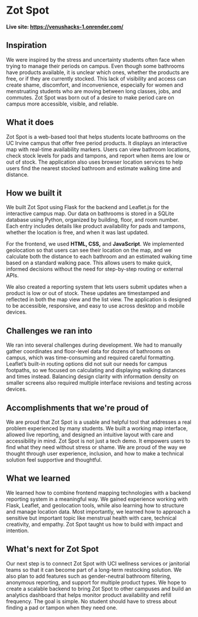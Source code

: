 # Zot Spot
**Live site: https://venushacks-1.onrender.com/**

## Inspiration
We were inspired by the stress and uncertainty students often face when trying to manage their periods on campus. Even though some bathrooms have products available, it is unclear which ones, whether the products are free, or if they are currently stocked. This lack of visibility and access can create shame, discomfort, and inconvenience, especially for women and menstruating students who are moving between long classes, jobs, and commutes. Zot Spot was born out of a desire to make period care on campus more accessible, visible, and reliable.

## What it does
Zot Spot is a web-based tool that helps students locate bathrooms on the UC Irvine campus that offer free period products. It displays an interactive map with real-time availability markers. Users can view bathroom locations, check stock levels for pads and tampons, and report when items are low or out of stock. The application also uses browser location services to help users find the nearest stocked bathroom and estimate walking time and distance.

## How we built it
We built Zot Spot using Flask for the backend and Leaflet.js for the interactive campus map. Our data on bathrooms is stored in a SQLite database using Python, organized by building, floor, and room number. Each entry includes details like product availability for pads and tampons, whether the location is free, and when it was last updated.

For the frontend, we used **HTML, CSS,** and **JavaScript**. We implemented geolocation so that users can see their location on the map, and we calculate both the distance to each bathroom and an estimated walking time based on a standard walking pace. This allows users to make quick, informed decisions without the need for step-by-step routing or external APIs.

We also created a reporting system that lets users submit updates when a product is low or out of stock. These updates are timestamped and reflected in both the map view and the list view. The application is designed to be accessible, responsive, and easy to use across desktop and mobile devices.

## Challenges we ran into
We ran into several challenges during development. We had to manually gather coordinates and floor-level data for dozens of bathrooms on campus, which was time-consuming and required careful formatting. Leaflet’s built-in routing options did not suit our needs for campus footpaths, so we focused on calculating and displaying walking distances and times instead. Balancing design clarity with information density on smaller screens also required multiple interface revisions and testing across devices.

## Accomplishments that we're proud of
We are proud that Zot Spot is a usable and helpful tool that addresses a real problem experienced by many students. We built a working map interface, allowed live reporting, and designed an intuitive layout with care and accessibility in mind. Zot Spot is not just a tech demo. It empowers users to find what they need without stress or shame. We are proud of the way we thought through user experience, inclusion, and how to make a technical solution feel supportive and thoughtful.

## What we learned
We learned how to combine frontend mapping technologies with a backend reporting system in a meaningful way. We gained experience working with Flask, Leaflet, and geolocation tools, while also learning how to structure and manage location data. Most importantly, we learned how to approach a sensitive but important topic like menstrual health with care, technical creativity, and empathy. Zot Spot taught us how to build with impact and intention.

## What's next for Zot Spot
Our next step is to connect Zot Spot with UCI wellness services or janitorial teams so that it can become part of a long-term restocking solution. We also plan to add features such as gender-neutral bathroom filtering, anonymous reporting, and support for multiple product types. We hope to create a scalable backend to bring Zot Spot to other campuses and build an analytics dashboard that helps monitor product availability and refill frequency. The goal is simple. No student should have to stress about finding a pad or tampon when they need one.

